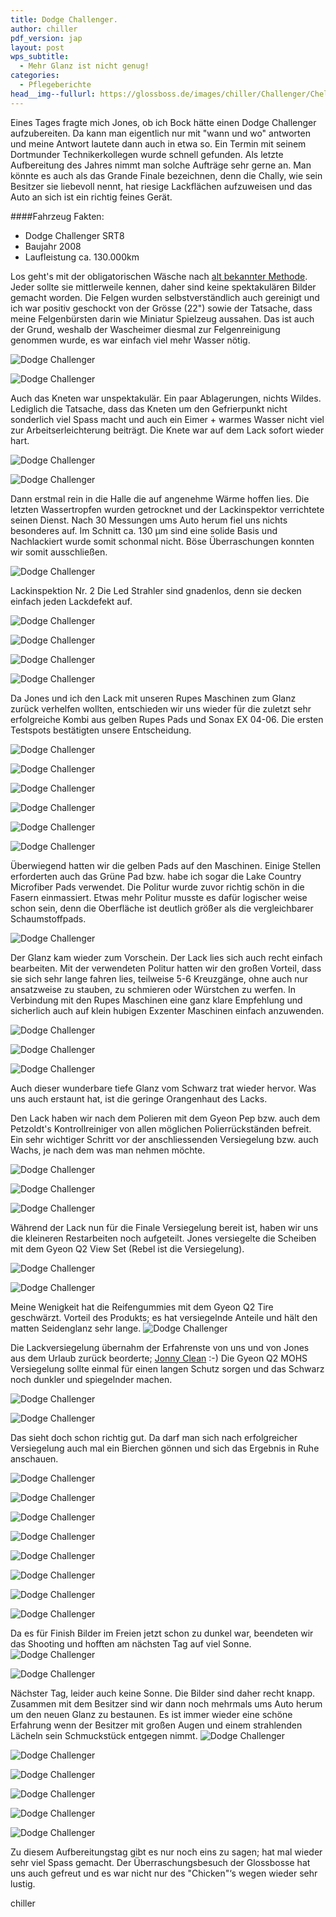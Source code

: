 ```yaml
---
title: Dodge Challenger.
author: chiller
pdf_version: jap
layout: post
wps_subtitle:
  - Mehr Glanz ist nicht genug!
categories:
  - Pflegeberichte
head__img--fullurl: https://glossboss.de/images/chiller/Challenger/Chelly50.jpg
---
```

Eines Tages fragte mich Jones, ob ich Bock hätte einen Dodge Challenger aufzubereiten. Da kann man eigentlich nur mit "wann und wo" antworten und meine Antwort lautete dann auch in etwa so. Ein Termin mit seinem Dortmunder Technikerkollegen wurde schnell gefunden. Als letzte Aufbereitung des Jahres nimmt man solche Aufträge sehr gerne an. Man könnte es auch als das Grande Finale bezeichnen, denn die Chally, wie sein Besitzer sie liebevoll nennt, hat riesige Lackflächen aufzuweisen und das Auto an sich ist ein richtig feines Gerät. 



####Fahrzeug Fakten:

* Dodge Challenger SRT8
* Baujahr 2008
* Laufleistung ca. 130.000km



Los geht's mit der obligatorischen Wäsche nach [alt bekannter Methode](http://glossboss.de/allgemein/warum-die-fahrzeugwaesche-mit-der-2-eimer-methode-so-schonend-zum-lack-ist/). Jeder sollte sie mittlerweile kennen, daher sind keine spektakulären Bilder gemacht worden. Die Felgen wurden selbstverständlich auch gereinigt und ich war positiv geschockt von der Grösse (22") sowie der Tatsache, dass meine Felgenbürsten darin wie Miniatur Spielzeug aussahen. Das ist auch der Grund, weshalb der Wascheimer diesmal zur Felgenreinigung genommen wurde, es war einfach viel mehr Wasser nötig.

![Dodge Challenger](https://glossboss.de/images/chiller/Challenger/Chelly01.jpg)

![Dodge Challenger](https://glossboss.de/images/chiller/Challenger/Chelly04.jpg)


Auch das Kneten war unspektakulär. Ein paar Ablagerungen, nichts Wildes. Lediglich die Tatsache, dass das Kneten um den Gefrierpunkt nicht sonderlich viel Spass macht und auch ein Eimer + warmes Wasser nicht viel zur Arbeitserleichterung beiträgt. Die Knete war auf dem Lack sofort wieder hart.

![Dodge Challenger](https://glossboss.de/images/chiller/Challenger/Chelly02.jpg)

![Dodge Challenger](https://glossboss.de/images/chiller/Challenger/Chelly03.jpg)


Dann erstmal rein in die Halle die auf angenehme Wärme hoffen lies. Die letzten Wassertropfen wurden getrocknet und der Lackinspektor verrichtete seinen Dienst. Nach 30 Messungen ums Auto herum fiel uns nichts besonderes auf. Im Schnitt ca. 130 µm sind eine solide Basis und Nachlackiert wurde somit schonmal nicht. Böse Überraschungen konnten wir somit ausschließen.

![Dodge Challenger](https://glossboss.de/images/chiller/Challenger/Chelly05.jpg)


Lackinspektion Nr. 2
Die Led Strahler sind gnadenlos, denn sie decken einfach jeden Lackdefekt auf.

![Dodge Challenger](https://glossboss.de/images/chiller/Challenger/Chelly06.jpg)

![Dodge Challenger](https://glossboss.de/images/chiller/Challenger/Chelly13.jpg)

![Dodge Challenger](https://glossboss.de/images/chiller/Challenger/Chelly17.jpg)

![Dodge Challenger](https://glossboss.de/images/chiller/Challenger/Chelly19.jpg)


Da Jones und ich den Lack mit unseren Rupes Maschinen zum Glanz zurück verhelfen wollten, entschieden wir uns wieder für die zuletzt sehr erfolgreiche Kombi aus gelben Rupes Pads und Sonax EX 04-06. Die ersten Testspots bestätigten unsere Entscheidung.

![Dodge Challenger](https://glossboss.de/images/chiller/Challenger/Chelly07.jpg)

![Dodge Challenger](https://glossboss.de/images/chiller/Challenger/Chelly08.jpg)

![Dodge Challenger](https://glossboss.de/images/chiller/Challenger/Chelly09.jpg)

![Dodge Challenger](https://glossboss.de/images/chiller/Challenger/Chelly10.jpg)

![Dodge Challenger](https://glossboss.de/images/chiller/Challenger/Chelly11.jpg)

![Dodge Challenger](https://glossboss.de/images/chiller/Challenger/Chelly12.jpg)


Überwiegend hatten wir die gelben Pads auf den Maschinen. Einige Stellen erforderten auch das Grüne Pad bzw. habe ich sogar die Lake Country Microfiber Pads verwendet. Die Politur wurde zuvor richtig schön in die Fasern einmassiert. Etwas mehr Politur musste es dafür logischer weise schon sein, denn die Oberfläche ist deutlich größer als die vergleichbarer Schaumstoffpads.

![Dodge Challenger](https://glossboss.de/images/chiller/Challenger/Chelly16.jpg)


Der Glanz kam wieder zum Vorschein. Der Lack lies sich auch recht einfach bearbeiten. Mit der verwendeten Politur hatten wir den großen Vorteil, dass sie sich sehr lange fahren lies, teilweise 5-6 Kreuzgänge, ohne auch nur ansatzweise zu stauben, zu schmieren oder Würstchen zu werfen. In Verbindung mit den Rupes Maschinen eine ganz klare Empfehlung und sicherlich auch auf klein hubigen Exzenter Maschinen einfach anzuwenden.

![Dodge Challenger](https://glossboss.de/images/chiller/Challenger/Chelly14.jpg)

![Dodge Challenger](https://glossboss.de/images/chiller/Challenger/Chelly18.jpg)

![Dodge Challenger](https://glossboss.de/images/chiller/Challenger/Chelly20.jpg)


Auch dieser wunderbare tiefe Glanz vom Schwarz trat wieder hervor. Was uns auch erstaunt hat, ist die geringe Orangenhaut des Lacks. 

Den Lack haben wir nach dem Polieren mit dem Gyeon Pep bzw. auch dem Petzoldt's Kontrollreiniger von allen möglichen Polierrückständen befreit. Ein sehr wichtiger Schritt vor der anschliessenden Versiegelung bzw. auch Wachs, je nach dem was man nehmen möchte. 

![Dodge Challenger](https://glossboss.de/images/chiller/Challenger/Chelly21.jpg)

![Dodge Challenger](https://glossboss.de/images/chiller/Challenger/Chelly22.jpg)

![Dodge Challenger](https://glossboss.de/images/chiller/Challenger/Chelly40.jpg)


Während der Lack nun für die Finale Versiegelung bereit ist, haben wir uns die kleineren Restarbeiten noch aufgeteilt. Jones versiegelte die Scheiben mit dem Gyeon Q2 View Set (Rebel ist die Versiegelung).

![Dodge Challenger](https://glossboss.de/images/chiller/Challenger/Chelly24.jpg)

![Dodge Challenger](https://glossboss.de/images/chiller/Challenger/Chelly25.jpg)


Meine Wenigkeit hat die Reifengummies mit dem Gyeon Q2 Tire geschwärzt. Vorteil des Produkts; es hat versiegelnde Anteile und hält den matten Seidenglanz sehr lange.
![Dodge Challenger](https://glossboss.de/images/chiller/Challenger/Chelly23.jpg)


Die Lackversiegelung übernahm der Erfahrenste von uns und von Jones aus dem Urlaub zurück beorderte; [Jonny Clean](https://www.facebook.com/pages/Jonny-Clean/534912123256814) :-)
Die Gyeon Q2 MOHS Versiegelung sollte einmal für einen langen Schutz sorgen und das Schwarz noch dunkler und spiegelnder machen. 

![Dodge Challenger](https://glossboss.de/images/chiller/Challenger/Chelly26.jpg)

![Dodge Challenger](https://glossboss.de/images/chiller/Challenger/Chelly27.jpg)


Das sieht doch schon richtig gut. Da darf man sich nach erfolgreicher Versiegelung auch mal ein Bierchen gönnen und sich das Ergebnis in Ruhe anschauen.

![Dodge Challenger](https://glossboss.de/images/chiller/Challenger/Chelly29.jpg)

![Dodge Challenger](https://glossboss.de/images/chiller/Challenger/Chelly33.jpg)

![Dodge Challenger](https://glossboss.de/images/chiller/Challenger/Chelly35.jpg)

![Dodge Challenger](https://glossboss.de/images/chiller/Challenger/Chelly36.jpg)

![Dodge Challenger](https://glossboss.de/images/chiller/Challenger/Chelly37.jpg)

![Dodge Challenger](https://glossboss.de/images/chiller/Challenger/Chelly38.jpg)

![Dodge Challenger](https://glossboss.de/images/chiller/Challenger/Chelly39.jpg)

![Dodge Challenger](https://glossboss.de/images/chiller/Challenger/Chelly41.jpg)


Da es für Finish Bilder im Freien jetzt schon zu dunkel war, beendeten wir das Shooting und hofften am nächsten Tag auf viel Sonne.
![Dodge Challenger](https://glossboss.de/images/chiller/Challenger/Chelly42.jpg)

![Dodge Challenger](https://glossboss.de/images/chiller/Challenger/Chelly43.jpg)


Nächster Tag, leider auch keine Sonne. Die Bilder sind daher recht knapp. Zusammen mit dem Besitzer sind wir dann noch mehrmals ums Auto herum um den neuen Glanz zu bestaunen. Es ist immer wieder eine schöne Erfahrung wenn der Besitzer mit großen Augen und einem strahlenden Lächeln sein Schmuckstück entgegen nimmt.
![Dodge Challenger](https://glossboss.de/images/chiller/Challenger/Chelly44.jpg)

![Dodge Challenger](https://glossboss.de/images/chiller/Challenger/Chelly46.jpg)

![Dodge Challenger](https://glossboss.de/images/chiller/Challenger/Chelly48.jpg)

![Dodge Challenger](https://glossboss.de/images/chiller/Challenger/Chelly49.jpg)

![Dodge Challenger](https://glossboss.de/images/chiller/Challenger/Chelly50.jpg)

![Dodge Challenger](https://glossboss.de/images/chiller/Challenger/Chelly51.jpg)




Zu diesem Aufbereitungstag gibt es nur noch eins zu sagen; hat mal wieder sehr viel Spass gemacht. Der Überraschungsbesuch der Glossbosse hat uns auch gefreut und es war nicht nur des "Chicken"‘s wegen wieder sehr lustig.

chiller
